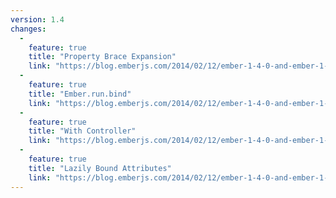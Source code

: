 ```yaml
---
version: 1.4
changes:
  -
    feature: true
    title: "Property Brace Expansion"
    link: "https://blog.emberjs.com/2014/02/12/ember-1-4-0-and-ember-1-5-0-beta-released.html"
  -
    feature: true
    title: "Ember.run.bind"
    link: "https://blog.emberjs.com/2014/02/12/ember-1-4-0-and-ember-1-5-0-beta-released.html"
  -
    feature: true
    title: "With Controller"
    link: "https://blog.emberjs.com/2014/02/12/ember-1-4-0-and-ember-1-5-0-beta-released.html"
  -
    feature: true
    title: "Lazily Bound Attributes"
    link: "https://blog.emberjs.com/2014/02/12/ember-1-4-0-and-ember-1-5-0-beta-released.html"
---
```

